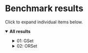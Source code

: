 # Benchmark results

Click to expand individual items below.
<details open>
  <summary><strong>All results</strong></summary>
  <ul>
  <details>
    <summary>01: GSet</summary>
    <img src="Results/01%20GSet.png">
  </details>
  <details>
    <summary>02: ORSet</summary>
    <img src="Results/02%20ORSet.png">
  </details>
  </ul>
</details>
